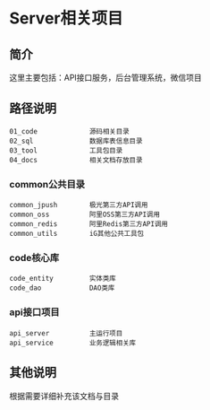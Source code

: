 # Server相关项目 #

## 简介 ##

这里主要包括：API接口服务，后台管理系统，微信项目

## 路径说明 ##

	01_code				源码相关目录
	02_sql				数据库表信息目录
	03_tool				工具包目录
	04_docs				相关文档存放目录

### common公共目录 ###

	common_jpush		极光第三方API调用
	common_oss			阿里OSS第三方API调用
	common_redis		阿里Redis第三方API调用
	common_utils		iG其他公共工具包

### code核心库 ###

	code_entity			实体类库
	code_dao			DAO类库
	
### api接口项目 ###

	api_server			主运行项目
	api_service			业务逻辑相关库


## 其他说明 ##

根据需要详细补充该文档与目录


